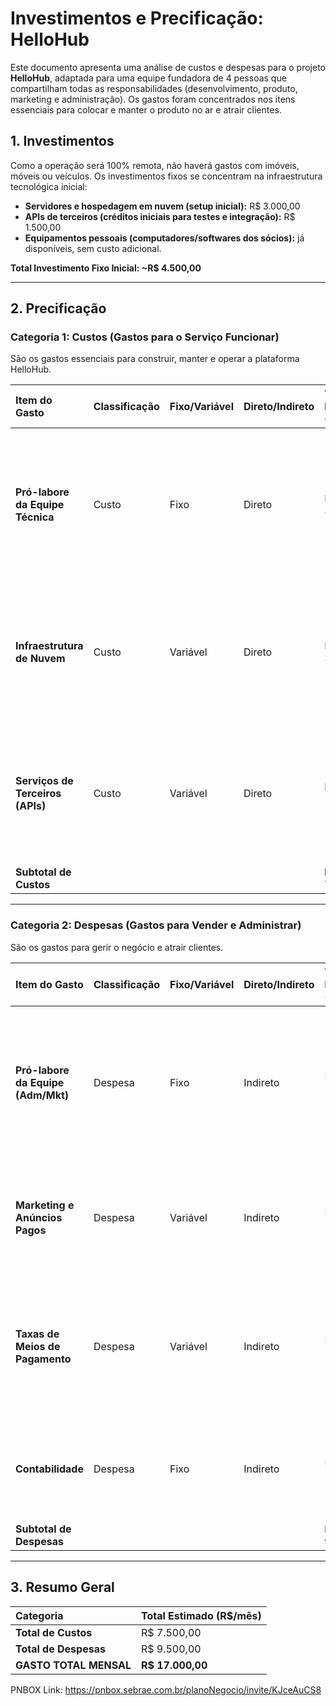 # Investimentos e Precificação: HelloHub

Este documento apresenta uma análise de custos e despesas para o projeto **HelloHub**, adaptada para uma equipe fundadora de 4 pessoas que compartilham todas as responsabilidades (desenvolvimento, produto, marketing e administração). Os gastos foram concentrados nos itens essenciais para colocar e manter o produto no ar e atrair clientes.

## 1. Investimentos
Como a operação será 100% remota, não haverá gastos com imóveis, móveis ou veículos. Os investimentos fixos se concentram na infraestrutura tecnológica inicial:
*   **Servidores e hospedagem em nuvem (setup inicial):** R$ 3.000,00
*   **APIs de terceiros (créditos iniciais para testes e integração):** R$ 1.500,00
*   **Equipamentos pessoais (computadores/softwares dos sócios):** já disponíveis, sem custo adicional.

**Total Investimento Fixo Inicial: ~R$ 4.500,00**

---

## 2. Precificação

### Categoria 1: Custos (Gastos para o Serviço Funcionar)

São os gastos essenciais para construir, manter e operar a plataforma HelloHub.

| Item do Gasto | Classificação | Fixo/Variável | Direto/Indireto | Valor Estimado (R$/mês) | Justificativa |
| :--- | :--- | :--- | :--- | :--- | :--- |
| **Pró-labore da Equipe Técnica** | Custo | Fixo | Direto | R$ 3.000,00 | Remuneração dos sócios que atuam diretamente no desenvolvimento e manutenção do produto (considerando 2 pessoas focadas na parte técnica com R$ 1.500 cada). |
| **Infraestrutura de Nuvem** | Custo | Variável | Direto | R$ 3.000,00 | Custo com servidores, banco de dados e armazenamento (AWS, Google Cloud, etc.). Varia conforme o número de usuários e o uso da plataforma. |
| **Serviços de Terceiros (APIs)** | Custo | Variável | Direto | R$ 1.500,00 | Custo de APIs essenciais integradas ao produto, como serviços de IA para processamento de linguagem, cujo valor depende do volume de uso. |
| **Subtotal de Custos** | | | | **R$ 7.500,00** | |

---

### Categoria 2: Despesas (Gastos para Vender e Administrar)

São os gastos para gerir o negócio e atrair clientes.

| Item do Gasto | Classificação | Fixo/Variável | Direto/Indireto | Valor Estimado (R$/mês) | Justificativa |
| :--- | :--- | :--- | :--- | :--- | :--- |
| **Pró-labore da Equipe (Adm/Mkt)** | Despesa | Fixo | Indireto | R$ 3.000,00 | Remuneração dos sócios que atuam na gestão, marketing e vendas (considerando 2 pessoas focadas nessas áreas com R$ 1.500 cada). |
| **Marketing e Anúncios Pagos** | Despesa | Variável | Indireto | R$ 5.000,00 | Investimento em Google Ads, Meta Ads e outras plataformas para geração de leads e aquisição de clientes. |
| **Taxas de Meios de Pagamento** | Despesa | Variável | Indireto | R$ 1.000,00 | Taxas cobradas por gateways de pagamento sobre as vendas. Estimativa baseada em um faturamento inicial. |
| **Contabilidade** | Despesa | Fixo | Indireto | R$ 500,00 | Custo mensal de um serviço de contabilidade online para manter a empresa regularizada. |
| **Subtotal de Despesas** | | | | **R$ 9.500,00** | |

---

## 3. Resumo Geral

| Categoria | Total Estimado (R$/mês) |
| :--- | :--- |
| **Total de Custos** | R$ 7.500,00 |
| **Total de Despesas** | R$ 9.500,00 |
| **GASTO TOTAL MENSAL** | **R$ 17.000,00** |




PNBOX Link: https://pnbox.sebrae.com.br/planoNegocio/invite/KJceAuCS8
